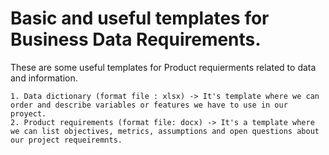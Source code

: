 # Basic and useful templates for Business Data Requirements.

These are some useful templates for Product requierments related to data and information. 

    1. Data dictionary (format file : xlsx) -> It's template where we can order and describe variables or features we have to use in our proyect.
    2. Product requirements (format file: docx) -> It's a template where we can list objectives, metrics, assumptions and open questions about our project requeiremnts.


